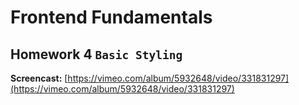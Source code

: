 # Frontend Fundamentals

## Homework 4 `Basic Styling`

**Screencast:** [https://vimeo.com/album/5932648/video/331831297](https://vimeo.com/album/5932648/video/331831297)
